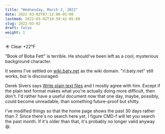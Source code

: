 ```yaml
---
title: "Wednesday, March 2, 2022"
date: 2022-03-02T07:12:00-05:00
lastmod: 2022-03-02T10:59:42-05:00
slug: 2022-03-02
draft: false
weight: 1
---
```


☀️   Clear +22°F

"Book of Boba Fett" is terrible. He should've been left as a cool, mysterious background character.

It seems I've settled on [wiki.baty.net](https://wiki.baty.net) as the wiki domain. "rl.baty.net" still works, but is discouraged.

Derek Sivers says [Write plain text files](https://sive.rs/plaintext) and I mostly agree with him. Except if the plain text format makes what you're actually doing more difficult, then don't. I'd rather have a useful document _now_ that one day, maybe, possibly, could become unreadable, than something future-proof but shitty.

I've modified things so that the home page shows the past 30 days rather than 7. Since there's no search here yet, I figure CMD-f will let you search the past month. If it's older than that, it's probably no longer valid anyway 😆.

[//]: # "Exported with love from a post written in Org mode"
[//]: # "- https://github.com/kaushalmodi/ox-hugo"
